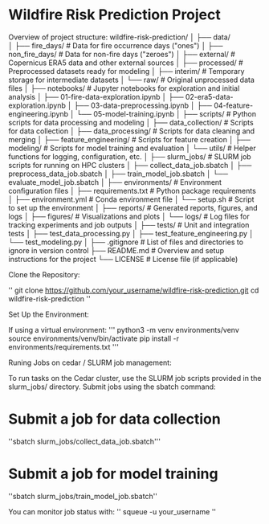 # Wildfire Risk Prediction Project

Overview of project structure:
wildfire-risk-prediction/
│
├── data/                   
│   ├── fire_days/                # Data for fire occurrence days ("ones")
│   ├── non_fire_days/            # Data for non-fire days ("zeroes")
│   ├── external/                 # Copernicus ERA5 data and other external sources
│   ├── processed/                # Preprocessed datasets ready for modeling
│   ├── interim/                  # Temporary storage for intermediate datasets
│   └── raw/                      # Original unprocessed data files
│
├── notebooks/                    # Jupyter notebooks for exploration and initial analysis
│   ├── 01-fire-data-exploration.ipynb
│   ├── 02-era5-data-exploration.ipynb
│   ├── 03-data-preprocessing.ipynb
│   ├── 04-feature-engineering.ipynb
│   └── 05-model-training.ipynb
│
├── scripts/                      # Python scripts for data processing and modeling
│   ├── data_collection/          # Scripts for data collection
│   ├── data_processing/          # Scripts for data cleaning and merging
│   ├── feature_engineering/      # Scripts for feature creation
│   ├── modeling/                 # Scripts for model training and evaluation
│   └── utils/                    # Helper functions for logging, configuration, etc.
│
├── slurm_jobs/                   # SLURM job scripts for running on HPC clusters
│   ├── collect_data_job.sbatch
│   ├── preprocess_data_job.sbatch
│   ├── train_model_job.sbatch
│   └── evaluate_model_job.sbatch
│
├── environments/                 # Environment configuration files
│   ├── requirements.txt          # Python package requirements
│   ├── environment.yml           # Conda environment file
│   └── setup.sh                  # Script to set up the environment
│
├── reports/                      # Generated reports, figures, and logs
│   ├── figures/                  # Visualizations and plots
│   └── logs/                     # Log files for tracking experiments and job outputs
│
├── tests/                        # Unit and integration tests
│   ├── test_data_processing.py
│   ├── test_feature_engineering.py
│   └── test_modeling.py
│
├── .gitignore                    # List of files and directories to ignore in version control
├── README.md                     # Overview and setup instructions for the project
└── LICENSE                       # License file (if applicable)





Clone the Repository:

''
git clone https://github.com/your_username/wildfire-risk-prediction.git
cd wildfire-risk-prediction
''

Set Up the Environment:

If using a virtual environment:
'''
python3 -m venv environments/venv
source environments/venv/bin/activate
pip install -r environments/requirements.txt
'''

Runing Jobs on cedar / SLURM job management:

To run tasks on the Cedar cluster, use the SLURM job scripts provided in the slurm_jobs/ directory. 
Submit jobs using the sbatch command:

# Submit a job for data collection
''sbatch slurm_jobs/collect_data_job.sbatch'''

# Submit a job for model training
''sbatch slurm_jobs/train_model_job.sbatch''

You can monitor job status with:
''
squeue -u your_username
''